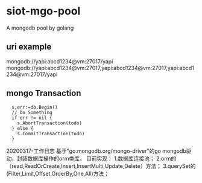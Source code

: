 # siot-mgo-pool
A mongodb pool by golang

## uri example
mongodb://yapi:abcd1234@vm:27017/yapi
mongodb://yapi:abcd1234@vm:27017,yapi:abcd1234@vm:27017,yapi:abcd1234@vm:27017/yapi

## mongo Transaction

```golang
  s,err:=db.Begin()
  // Do Something
  if err != nil {
    s.AbortTransaction(todo)
  } else {
    s.CommitTransaction(todo)
  }
```

20200317-工作日志
基于"go.mongodb.org/mongo-driver"的go mongodb驱动，封装数据库操作的orm类库，
目前实现：
1.数据库连接池；
2.orm的（read,ReadOrCreate,Insert,InsertMulti,Update,Delete）方法；
3.querySet的(Filter,Limit,Offset,OrderBy,One,All)方法；
